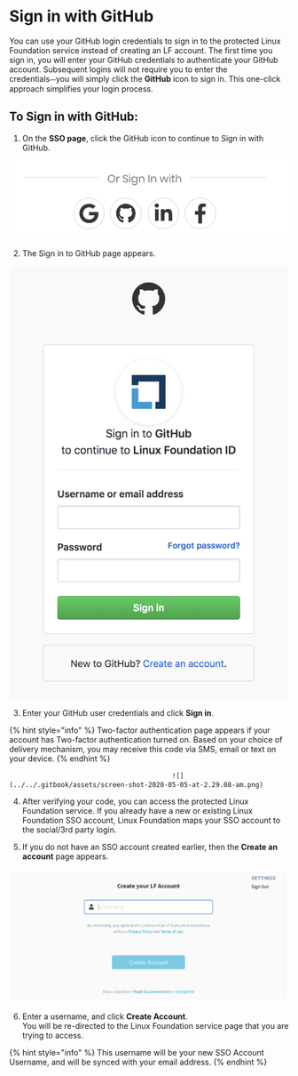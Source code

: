 # Sign in with GitHub

You can use your GitHub login credentials to sign in to the protected Linux Foundation service instead of creating an LF account. The first time you sign in, you will enter your GitHub credentials to authenticate your GitHub account. Subsequent logins will not require you to enter the credentials⏤you will simply click the **GitHub** icon to sign in. This one-click approach simplifies your login process.

## To Sign in with GitHub: <a id="to-log-in-with-github"></a>

1. On the **SSO page**, click the GitHub icon to continue to Sign in with GitHub.         

![](../../.gitbook/assets/screen-shot-2020-05-05-at-2.19.18-am.png)

2. The Sign in to GitHub page appears.                          

![Create Account](../../.gitbook/assets/screen-shot-2020-05-04-at-7.21.17-pm.png)

3. Enter your GitHub user credentials and click **Sign in**.

{% hint style="info" %}
Two-factor authentication page appears if your account has Two-factor authentication turned on. Based on your choice of delivery mechanism, you may receive this code via SMS, email or text on your device. 
{% endhint %}

                                             ![](../../.gitbook/assets/screen-shot-2020-05-05-at-2.29.08-am.png) 

4. After verifying your code, you can access the protected Linux Foundation service. If you already have a new or existing Linux Foundation SSO account, Linux Foundation maps your SSO account to the social/3rd party login.

5. If you do not have an SSO account created earlier, then the **Create an account** page appears.                                                                           

![](../../.gitbook/assets/create-lf-account-if-authenticating-via-other.png)

6. Enter a username, and click **Create Account**.  
You will be re-directed to the Linux Foundation service page that you are trying to access.

{% hint style="info" %}
This username will be your new SSO Account Username, and will be synced with your email address.
{% endhint %}



